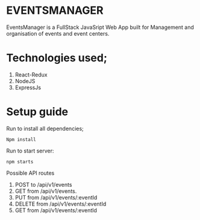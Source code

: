 
# EVENTSMANAGER
EventsManager is a FullStack JavaSript Web App built for Management and organisation of events and event centers.

# Technologies used;
<ol>
    <li>React-Redux</li>
    <li>NodeJS</li>
    <li>ExpressJs</li>
</ol>

# Setup guide
Run to install all dependencies;
```
Npm install
```
Run to start server:
```
npm starts
```
Possible API routes
<ol>
    <li>POST to /api/v1/events</li>
    <li>GET from /api/v1/events.</li>
    <li>PUT from /api/v1/events/:eventId</li>
    <li>DELETE from /api/v1/events/:eventId</li>
    <li>GET from /api/v1/events/:eventId</li>
</ol>